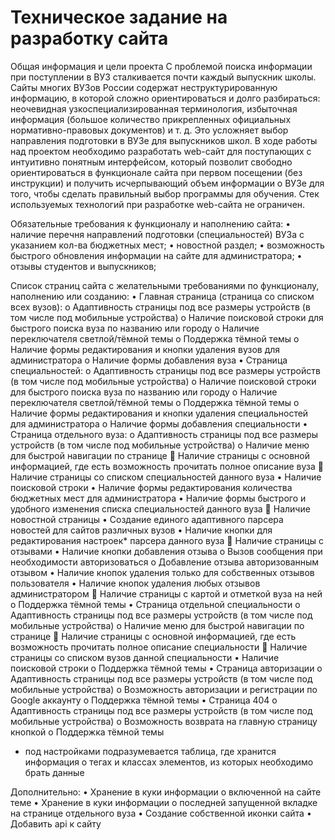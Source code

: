# Техническое задание на разработку сайта

Общая информация и цели проекта
С проблемой поиска информации при поступлении в ВУЗ сталкивается почти каждый выпускник школы. Сайты многих ВУЗов России содержат неструктурированную информацию, в которой сложно ориентироваться и долго разбираться: неочевидная узкоспециализированная терминология, избыточная информация (большое количество прикрепленных официальных нормативно-правовых документов) и т. д. Это усложняет выбор направления подготовки в ВУЗе для выпускников школ. 
В ходе работы над проектом необходимо разработать web-сайт для поступающих с интуитивно понятным интерфейсом, который позволит свободно ориентироваться в функционале сайта при первом посещении (без инструкции) и получить исчерпывающий объем информации о ВУЗе для того, чтобы сделать правильный выбор программы для обучения.
Стек используемых технологий при разработке web-сайта не ограничен.

Обязательные требования к функционалу и наполнению сайта: 
•	наличие перечня направлений подготовки (специальностей) ВУЗа с указанием кол-ва бюджетных мест; 
•	новостной раздел; 
•	возможность быстрого обновления информации на сайте для администратора; 
•	отзывы студентов и выпускников; 

Список страниц сайта с желательными требованиями по функционалу, наполнению или созданию:
•	Главная страница (страница со списком всех вузов):
  o	Адаптивность страницы под все размеры устройств (в том числе под мобильные устройства)
  o	Наличие поисковой строки для быстрого поиска вуза по названию или городу
  o	Наличие переключателя светлой/тёмной темы
  o	Поддержка тёмной темы
  o	Наличие формы редактирования и кнопки удаления вузов для администратора
  o	Наличие формы добавления вуза
•	Страница специальностей:
  o	Адаптивность страницы под все размеры устройств (в том числе под мобильные устройства)
  o	Наличие поисковой строки для быстрого поиска вуза по названию или городу
  o	Наличие переключателя светлой/тёмной темы
  o	Поддержка тёмной темы
  o	Наличие формы редактирования и кнопки удаления специальностей для администратора
  o	Наличие формы добавления специальности
•	Страница отдельного вуза:
  o	Адаптивность страницы под все размеры устройств (в том числе под мобильные устройства)
  o	Наличие меню для быстрой навигации по странице
    	Наличие страницы с основной информацией, где есть возможность прочитать полное описание вуза
    	Наличие страницы со списком специальностей данного вуза
      •	Наличие поисковой строки
      •	Наличие формы редактирования количества бюджетных мест для администратора
      •	Наличие формы быстрого и удобного изменения списка специальностей данного вуза
    	Наличие новостной страницы
      •	Создание единого адаптивного парсера новостей для сайтов различных вузов
      •	Наличие кнопки для редактирования настроек* парсера данного вуза 
    	Наличие страницы с отзывами
      •	Наличие кнопки добавления отзыва
        o	Вызов сообщения при необходимости авторизоваться 
        o	Добавление отзыва авторизованным отзывом
      •	Наличие кнопок удаления только для собственных отзывов пользователя
      •	Наличие кнопок удаления любых отзывов администратором
    	Наличие страницы с картой и отметкой вуза на ней
  o	Поддержка тёмной темы
•	Страница отдельной специальности
  o	Адаптивность страницы под все размеры устройств (в том числе под мобильные устройства)
  o	Наличие меню для быстрой навигации по странице
    	Наличие страницы с основной информацией, где есть возможность прочитать полное описание специальности
    	Наличие страницы со списком вузов данной специальности
      •	Наличие поисковой строки
  o	Поддержка тёмной темы
•	Страница авторизации
  o	Адаптивность страницы под все размеры устройств (в том числе под мобильные устройства)
  o	Возможность авторизации и регистрации по Google аккаунту
  o	Поддержка тёмной темы
•	Страница 404
  o	Адаптивность страницы под все размеры устройств (в том числе под мобильные устройства)
  o	Возможность возврата на главную страницу кнопкой
  o	Поддержка тёмной темы

* под настройками подразумевается таблица, где хранится информация о тегах и классах элементов, из которых необходимо брать данные

Дополнительно:
•	Хранение в куки информации о включенной на сайте теме
•	Хранение в куки информации о последней запущенной вкладке на странице отдельного вуза
•	Создание собственной иконки сайта
•	Добавить api к сайту

